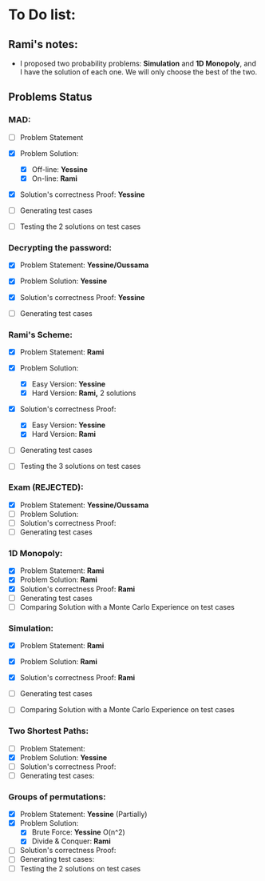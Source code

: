 # To Do list:

## Rami's notes:
- I proposed two probability problems: **Simulation** and **1D Monopoly**, and I have the solution of each one. We will only choose the best of the two.

## Problems Status

### MAD:

- [ ] Problem Statement
- [x] Problem Solution:
  - [x] Off-line: **Yessine**
  - [x] On-line: **Rami**
- [x] Solution's correctness Proof: **Yessine**
- [ ] Generating test cases
- [ ] Testing the $2$ solutions on test cases



### Decrypting the password:

- [x] Problem Statement: **Yessine/Oussama**
- [x] Problem Solution: **Yessine**
- [x] Solution's correctness Proof: **Yessine**
- [ ] Generating test cases



### Rami's Scheme:

- [x] Problem Statement: **Rami**
- [x] Problem Solution:
  - [x] Easy Version: **Yessine**
  - [x] Hard Version: **Rami,** $2$ solutions
- [x] Solution's correctness Proof: 
  - [x] Easy Version: **Yessine**
  - [x] Hard Version: **Rami** 
- [ ] Generating test cases
- [ ] Testing the $3$ solutions on test cases


### Exam (REJECTED):
- [x] Problem Statement: **Yessine/Oussama**
- [ ] Problem Solution:
- [ ] Solution's correctness Proof:
- [ ] Generating test cases

### 1D Monopoly:

- [x] Problem Statement: **Rami**
- [x] Problem Solution: **Rami**
- [x] Solution's correctness Proof: **Rami**
- [ ] Generating test cases
- [ ] Comparing Solution with a Monte Carlo Experience on test cases

### Simulation:

- [x] Problem Statement: **Rami**
- [x] Problem Solution: **Rami**
- [x] Solution's correctness Proof: **Rami**
- [ ] Generating test cases
- [ ] Comparing Solution with a Monte Carlo Experience on test cases


### Two Shortest Paths:
- [ ] Problem Statement:
- [X] Problem Solution: **Yessine**
- [ ] Solution's correctness Proof:
- [ ] Generating test cases:

### Groups of permutations:
- [X] Problem Statement: **Yessine** (Partially)
- [x] Problem Solution: 
  - [x] Brute Force: **Yessine** O(n^2)
  - [x] Divide & Conquer: **Rami** 
- [ ] Solution's correctness Proof:
- [ ] Generating test cases:
- [ ] Testing the $2$ solutions on test cases

